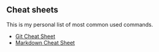 ## Cheat sheets

This is my personal list of most common used commands. 


* [Git Cheat Sheet](git/git.md)
* [Markdown Cheat Sheet](markdown/markdown.md)
